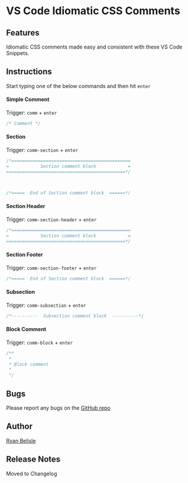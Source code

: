 # VS Code Idiomatic CSS Comments

## Features

Idiomatic CSS comments made easy and consistent with these VS Code Snippets.


## Instructions

Start typing one of the below commands and then hit `enter`

#### Simple Comment

Trigger: `comm` + `enter`

```css
/* Comment */
```


#### Section

Trigger: `comm-section` + `enter`


```css
/*=============================================
=            Section comment block            =
=============================================*/



/*=====  End of Section comment block  ======*/
```

#### Section Header

Trigger: `comm-section-header` + `enter`

```css
/*=============================================
=            Section comment block            =
=============================================*/
```

#### Section Footer

Trigger: `comm-section-footer` + `enter`

```css
/*=====  End of Section comment block  ======*/
```

#### Subsection

Trigger: `comm-subsection` + `enter`

```css
/*----------  Subsection comment block  ----------*/
```


#### Block Comment

Trigger: `comm-block` + `enter`

```css
/**
 *
 * Block comment
 *
 */
 ```

 ## Bugs 
 Please report any bugs on the [GitHub repo](https://github.com/ryanbelisle/vscode-idiomatic-css-comments/issues)


 ## Author
 [Ryan Belisle](https://github.com/ryanbelisle)


## Release Notes

Moved to Changelog
